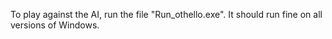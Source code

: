 To play against the AI, run the file "Run_othello.exe". It should run fine
on all versions of Windows. 
